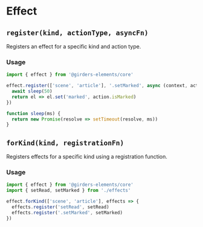 # Effect

## `register(kind, actionType, asyncFn)`

Registers an effect for a specific kind and action type.

### Usage

```javascript
import { effect } from '@girders-elements/core'

effect.register(['scene', 'article'], '.setMarked', async (context, action) => {
  await sleep(50)
  return el => el.set('marked', action.isMarked)
})

function sleep(ms) {
  return new Promise(resolve => setTimeout(resolve, ms))
}
``` 

## `forKind(kind, registrationFn)`

Registers effects for a specific kind using a registration function.

### Usage

```javascript
import { effect } from '@girders-elements/core'
import { setRead, setMarked } from './effects'

effect.forKind(['scene', 'article'], effects => {
  effects.register('setRead', setRead)
  effects.register('.setMarked', setMarked)
})
```
